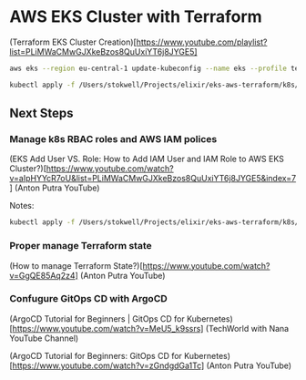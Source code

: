 # AWS EKS Cluster with Terraform

(Terraform EKS Cluster Creation)[https://www.youtube.com/playlist?list=PLiMWaCMwGJXkeBzos8QuUxiYT6j8JYGE5]

```bash
aws eks --region eu-central-1 update-kubeconfig --name eks --profile terraform
```

```bash
kubectl apply -f /Users/stokwell/Projects/elixir/eks-aws-terraform/k8s/app.yml
```

## Next Steps 

### Manage k8s RBAC roles and AWS IAM polices 

(EKS Add User VS. Role: How to Add IAM User and IAM Role to AWS EKS Cluster?)[https://www.youtube.com/watch?v=aIpHYYcR7oU&list=PLiMWaCMwGJXkeBzos8QuUxiYT6j8JYGE5&index=7]  (Anton Putra YouTube)

Notes:

```bash
kubectl apply -f /Users/stokwell/Projects/elixir/eks-aws-terraform/k8s/rbac.yml
```

### Proper manage Terraform state

(How to manage Terraform State?)[https://www.youtube.com/watch?v=GgQE85Aq2z4] (Anton Putra YouTube)

### Confugure GitOps CD with ArgoCD

(ArgoCD Tutorial for Beginners | GitOps CD for Kubernetes)[https://www.youtube.com/watch?v=MeU5_k9ssrs] (TechWorld with Nana YouTube Channel)

(ArgoCD Tutorial for Beginners: GitOps CD for Kubernetes)[https://www.youtube.com/watch?v=zGndgdGa1Tc] (Anton Putra YouTube)